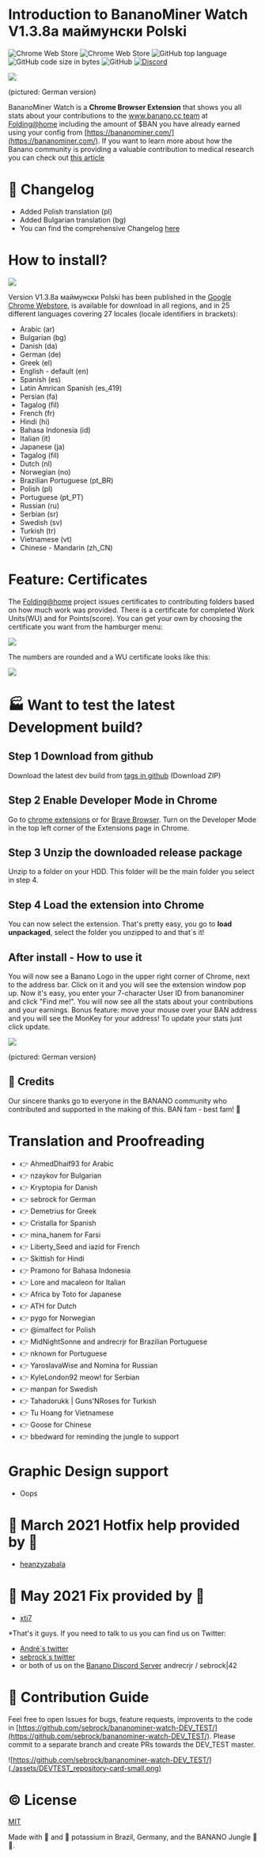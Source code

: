 # Introduction to BananoMiner Watch V1.3.8a маймунски Polski
![Chrome Web Store](https://img.shields.io/chrome-web-store/users/pdnkikfbjfhikkpopfoaihhfbhaplpfc?label=chrome%20web%20store-users&style=plastic)
![Chrome Web Store](https://img.shields.io/chrome-web-store/rating/pdnkikfbjfhikkpopfoaihhfbhaplpfc?label=chrome%20web%20store-rating&style=plastic)
![GitHub top language](https://img.shields.io/github/languages/top/sebrock/bananominer-watch-DEV_TEST?style=plastic)
![GitHub code size in bytes](https://img.shields.io/github/languages/code-size/sebrock/bananominer-watch-DEV_TEST?style=plastic)
![GitHub](https://img.shields.io/github/license/sebrock/bananominer-watch-DEV_TEST?style=plastic)
[![Discord](https://img.shields.io/badge/discord-join%20chat-orange.svg)](https://chat.banano.cc/)


![](./assets/BananoMiner-Watch_result_1.3.7.png)

(pictured: German version)

BananoMiner Watch is a **Chrome Browser Extension** that shows you all stats about your contributions to the [www.banano.cc team](https://stats.foldingathome.org/team/234980) at [Folding@home](https://foldingathome.org/) including the amount of $BAN you have already earned using your config from [https://bananominer.com/](https://bananominer.com/).
If you want to learn more about how the Banano community is providing a valuable contribution to medical research you can check out [this article](https://www.publish0x.com/banano/heres-how-you-can-help-fight-coronavirus-and-youll-even-get-xmvdpq?a=QJ0dNjvdLO)


# :scroll: Changelog

- Added Polish translation (pl)
- Added Bulgarian translation (bg)
- You can find the comprehensive Changelog [here](./changelog.md)

# How to install?

![](./assets/BananoMiner-Watch_store_1.3.6.png)


Version V1.3.8a маймунски Polski has been published in the [Google Chrome  Webstore](https://chrome.google.com/webstore/detail/pdnkikfbjfhikkpopfoaihhfbhaplpfc?authuser=0&hl=en), is available for download in all regions, and in 25 different languages covering 27 locales (locale identifiers in brackets):

  -  Arabic (ar)
  -  Bulgarian (bg)
  -  Danish (da)
  -  German (de)
  -  Greek (el)
  -  English - default (en)
  -  Spanish (es)
  -  Latin Amrican Spanish (es_419)
  -  Persian (fa)
  -  Tagalog (fil)
  -  French (fr)
  -  Hindi (hi)
  -  Bahasa Indonesia (id)
  -  Italian (it)
  -  Japanese (ja)
  -  Tagalog (fil)
  -  Dutch (nl)
  -  Norwegian (no)
  -  Brazilian Portuguese (pt_BR)
  -  Polish (pl)
  -  Portuguese (pt_PT)
  -  Russian (ru)
  -  Serbian (sr)
  -  Swedish (sv)
  -  Turkish (tr)
  -  Vietnamese (vt)
  -  Chinese - Mandarin (zh_CN)
  
# Feature: Certificates
The [Folding@home](https://foldingathome.org/) project issues certificates to contributing folders based on how much work was provided.
There is a certificate for completed Work Units(WU) and for Points(score).
You can get your own by choosing the certificate you want from the hamburger menu:

![](./assets/BananoMiner-Watch_hamburger_1.3.4.png)

The numbers are rounded and a WU certificate looks like this:

![](./assets/FoldingAtHome-wus-certificate-83904266.jpg)

# :factory: Want to test the latest Development build?

## Step 1 Download from github
 Download the latest dev build from [tags in github](https://github.com/sebrock/bananominer-watch-DEV_TEST/releases) (Download ZIP)

## Step 2 Enable Developer Mode in Chrome
Go to [chrome extensions](chrome://extensions) or for [Brave Browser](brave://extensions).
Turn on the Developer Mode in the top left corner of the Extensions page in Chrome. 

## Step 3 Unzip the downloaded release package 
Unzip to a folder on your HDD. This folder will be the main folder you select in step 4.

## Step 4 Load the extension into Chrome
You can now select the extension. That's pretty easy, you go to **load unpackaged**,  select the folder you unzipped to and that´s it!

## After install - How to use it
You will now see a Banano Logo in the upper right corner of Chrome, next to the address bar.
Click on it and you will see the extension window pop up.
Now it's easy, you enter your 7-character User ID from bananominer and click "Find me!".
You will now see all the stats about your contributions and your earnings.
Bonus feature: move your mouse over your BAN address and you will see the MonKey for your address!
To update your stats just click update.

![](./assets/BananoMiner-Watch_result_1.3.7.png)

(pictured: German version)

## :raising_hand: Credits
Our sincere thanks go to everyone in the BANANO community who contributed and supported in the making of this. BAN fam - best fam! 💛

# Translation and Proofreading

- :point_right: AhmedDhaif93 for Arabic
- :point_right: nzaykov for Bulgarian
- :point_right: Kryptopia for Danish
- :point_right: sebrock for German
- :point_right: Demetrius for Greek
- :point_right: Cristalla for Spanish
- :point_right: mina_hanem for Farsi
- :point_right: Liberty_Seed and iazid for French
- :point_right: Skittish for Hindi
- :point_right: Pramono for Bahasa Indonesia
- :point_right: Lore and macaleon for Italian
- :point_right: Africa by Toto for Japanese
- :point_right: ATH for Dutch
- :point_right: pygo for Norwegian
- :point_right: @imalfect for Polish
- :point_right: MidNightSonne and andrecrjr for Brazilian Portuguese
- :point_right: nknown for Portuguese
- :point_right: YaroslavaWise and Nomina for Russian
- :point_right: KyleLondon92 meow! for Serbian
- :point_right: manpan for Swedish
- :point_right: Tahadorukk | Guns'NRoses for Turkish
- :point_right: Tu Hoang for Vietnamese
- :point_right: Goose for Chinese
- :point_right: bbedward for reminding the jungle to support

# Graphic Design support
 - Oops

# :star2: March 2021 Hotfix help provided by :star2:
 - [heanzyzabala](https://github.com/heanzyzabala)

# :star2: May 2021 Fix provided by :star2:
 - [xtj7](https://github.com/xtj7)

*That's it guys. If you need to talk to us you can find us on Twitter:
- [André´s twitter](https://twitter.com/andrecrjr)
- [sebrock´s twitter](https://twitter.com/sebrock)
- or both of us on the [Banano Discord Server](https://chat.banano.cc/)
andrecrjr / sebrock|42 

# :muscle: Contribution Guide
Feel free to open Issues for bugs, feature requests, improvents to the code in [https://github.com/sebrock/bananominer-watch-DEV_TEST/](https://github.com/sebrock/bananominer-watch-DEV_TEST/).
Please commit to a separate branch and create PRs towards the DEV_TEST master.

![https://github.com/sebrock/bananominer-watch-DEV_TEST/](./assets/DEVTEST_repository-card-small.png)

# :copyright: License

[MIT](http://opensource.org/licenses/MIT)

Made with :yellow_heart: and :banana: potassium in Brazil, Germany, and the BANANO Jungle :monkey::monkey:.
